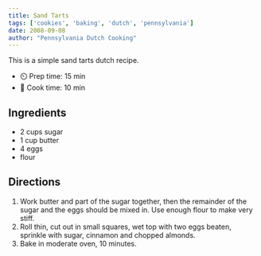 ```yaml
---
title: Sand Tarts
tags: ['cookies', 'baking', 'dutch', 'pennsylvania']
date: 2008-09-08
author: "Pennsylvania Dutch Cooking"
---
```


This is a simple sand tarts dutch recipe.

- ⏲️ Prep time: 15 min
- 🍳 Cook time: 10 min

## Ingredients

- 2 cups sugar
- 1 cup butter
- 4 eggs
- flour

## Directions

1. Work butter and part of the sugar together, then the remainder of the sugar and the eggs should be mixed in. Use enough flour to make very stiff. 
2. Roll thin, cut out in small squares, wet top with two eggs beaten, sprinkle with sugar, cinnamon and chopped almonds. 
3. Bake in moderate oven, 10 minutes.
